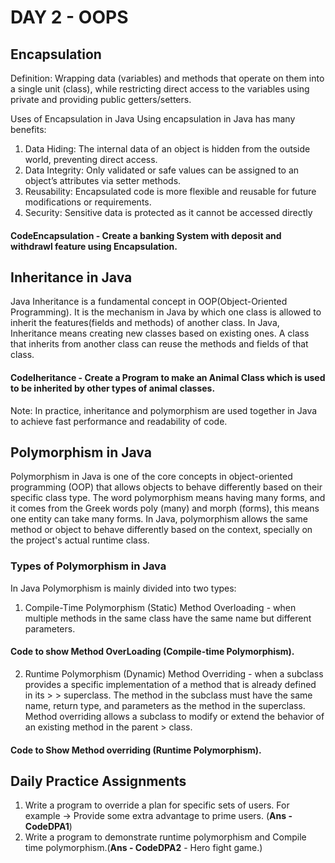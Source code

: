 # DAY 2 - OOPS

## Encapsulation
Definition: Wrapping data (variables) and methods that operate on them into a single unit (class), while restricting direct access to the variables using private and providing public getters/setters.

Uses of Encapsulation in Java
Using encapsulation in Java has many benefits:

1. Data Hiding: The internal data of an object is hidden from the outside world, preventing direct access.
2. Data Integrity: Only validated or safe values can be assigned to an object’s attributes via setter methods.
3. Reusability: Encapsulated code is more flexible and reusable for future modifications or requirements.
4. Security: Sensitive data is protected as it cannot be accessed directly

#### CodeEncapsulation - Create a banking System with deposit and withdrawl feature using Encapsulation.

## Inheritance in Java

Java Inheritance is a fundamental concept in OOP(Object-Oriented Programming). It is the mechanism in Java by which one class is allowed to inherit the features(fields and methods) of another class. In Java, Inheritance means creating new classes based on existing ones. A class that inherits from another class can reuse the methods and fields of that class.

#### CodeIheritance - Create a Program to make an Animal Class which is used to be inherited by other types of animal classes.

Note: In practice, inheritance and polymorphism are used together in Java to achieve fast performance and readability of code.

## Polymorphism in Java

Polymorphism in Java is one of the core concepts in object-oriented programming (OOP) that allows objects to behave differently based on their specific class type. The word polymorphism means having many forms, and it comes from the Greek words poly (many) and morph (forms), this means one entity can take many forms. In Java, polymorphism allows the same method or object to behave differently based on the context, specially on the project's actual runtime class.

### Types of Polymorphism in Java
In Java Polymorphism is mainly divided into two types: 

1. Compile-Time Polymorphism (Static)
Method Overloading - when multiple methods in the same class have the same name but different parameters.

#### Code to show Method OverLoading (Compile-time Polymorphism).

2. Runtime Polymorphism (Dynamic)
Method Overriding - when a subclass provides a specific implementation of a method that is already defined in its > >  superclass. The method in the subclass must have the same name, return type, and parameters as the method in the  superclass. Method overriding allows a subclass to modify or extend the behavior of an existing method in the parent >  class.

#### Code to Show Method overriding (Runtime Polymorphism).

## Daily Practice Assignments

1. Write a program to override a plan for specific sets of users.
   For example → Provide some extra advantage to prime users. (**Ans - CodeDPA1**)
2. Write a program to demonstrate runtime polymorphism and Compile time polymorphism.(**Ans - CodeDPA2** - Hero fight game.)